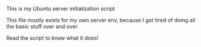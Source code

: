 This is my Ubuntu server initialization script

This file mostly exists for my own server env, because I got tired of doing all the basic stuff over and over.

Read the script to know what it does!